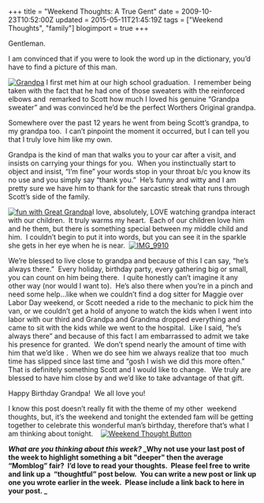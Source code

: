 +++
title = "Weekend Thoughts: A True Gent"
date = 2009-10-23T10:52:00Z
updated = 2015-05-11T21:45:19Z
tags = ["Weekend Thoughts", "family"]
blogimport = true 
+++

Gentleman.&#160; 

I am convinced that if you were to look the word up in the dictionary, you’d have to find a picture of this man.&#160; 

[![Grandpa](https://latc.s3.amazonaws.com/wp-content/uploads/2009/10/Grandpa.jpg "Grandpa")](https://latc.s3.amazonaws.com/wp-content/uploads/2009/10/Grandpa.jpg) I first met him at our high school graduation.&#160; I remember being taken with the fact that he had one of those sweaters with the reinforced elbows and&#160; remarked to Scott how much I loved his genuine “Grandpa sweater” and was convinced he’d be the perfect Worthers Original grandpa. 

Somewhere over the past 12 years he went from being Scott’s grandpa, to&#160; my grandpa too.&#160; I can’t pinpoint the moment it occurred, but I can tell you that I truly love him like my own.&#160;&#160; 

Grandpa is the kind of man that walks you to your car after a visit, and insists on carrying your things for you.&#160; When you instinctually start to object and insist, “I’m fine” your words stop in your throat b/c you know its no use and you simply say “thank you.”&#160; He’s funny and witty and I am pretty sure we have him to thank for the sarcastic streak that runs through Scott’s side of the family.&#160;&#160; 

[![fun with Great Grandpa](https://latc.s3.amazonaws.com/wp-content/uploads/2009/10/funwithGreatGrandpa.jpg "fun with Great Grandpa")](https://latc.s3.amazonaws.com/wp-content/uploads/2009/10/funwithGreatGrandpa.jpg)I love, absolutely, LOVE watching grandpa interact with our children.&#160; It truly warms my heart.&#160; Each of our children love him and he them, but there is something special between my middle child and him.&#160; I couldn’t begin to put it into words, but you can see it in the sparkle she gets in her eye when he is near.&#160; [![IMG_9910](https://latc.s3.amazonaws.com/wp-content/uploads/2009/10/IMG_9910.jpg "IMG_9910")](https://latc.s3.amazonaws.com/wp-content/uploads/2009/10/IMG_9910.jpg)

We’re blessed to live close to grandpa and because of this I can say, “he’s&#160; always there.”&#160; Every holiday, birthday party, every gathering big or small, you can count on him being there.&#160; I quite honestly can’t imagine it any other way (nor would I want to).&#160; He’s also there when you’re in a pinch and need some help…like when we couldn’t find a dog sitter for Maggie over Labor Day weekend, or Scott needed a ride to the mechanic to pick him the van, or we couldn’t get a hold of anyone to watch the kids when I went into labor with our third and Grandpa and Grandma dropped everything and came to sit with the kids while we went to the hospital.&#160; Like I said, “he’s always there” and because of this fact I am embarrassed to admit we take his presence for granted.&#160; We don’t spend nearly the amount of time with him that we’d like .&#160; When we do see him we always realize that too&#160; much time has slipped since last time and “gosh I wish we did this more often.”&#160;&#160; That is definitely something Scott and I would like to change.&#160;&#160; We truly are blessed to have him close by and we’d like to take advantage of that gift.&#160; 

Happy Birthday Grandpa!&#160; We all love you!

I know this post doesn’t really fit with the theme of my other&#160; 
weekend 
thoughts, but, it’s the weekend and tonight the extended fam will be getting together to celebrate this wonderful man’s birthday, therefore that’s what I am 
thinking 
about tonight.&#160;&#160;&#160; 
 [![Weekend Thought Button](http://i282.photobucket.com/albums/kk261/LifeAtTheCircus/WeekendThought_Button.gif "Leave your weekend thought at LifeAtTheCircus.com")](http://lifeatthecircus.com)   

**_What are you thinking about this week?_ _Why not use your last post of the week to highlight something a bit &quot;deeper&quot; then the average “Momblog” fair?&#160; I’d love to read your thoughts.&#160; Please feel free to write and link up a&#160; “thoughtful” post below.&#160; You can write a new post or link up one you wrote earlier in the week.&#160; 
Please include a link back to here in your post.
_**
 
